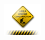 <p align="center">
  <img src="../assets/content_Under-Construction-Free-Download-PNG.png" alt="In development" width="120"/>
</p>

